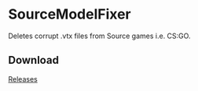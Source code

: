 # SourceModelFixer
Deletes corrupt .vtx files from Source games i.e. CS:GO.

## Download
[Releases](https://github.com/xNWP/SourceModelFixer/releases)
